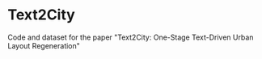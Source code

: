 # Text2City
Code and dataset for the paper "Text2City: One-Stage Text-Driven Urban Layout Regeneration"

